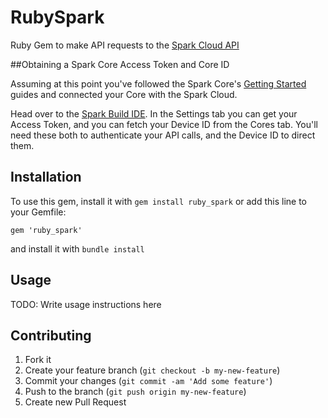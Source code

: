 # RubySpark

Ruby Gem to make API requests to the [Spark Cloud API](http://docs.spark.io/#/api)

##Obtaining a Spark Core Access Token and Core ID

Assuming at this point you've followed the Spark Core's [Getting Started](http://docs.spark.io/#/start) guides and connected your Core with the Spark Cloud.

Head over to the [Spark Build IDE](https://www.spark.io/build). In the Settings tab you can get your Access Token, and you can fetch your Device ID from the Cores tab. You'll need these both to authenticate your API calls, and the Device ID to direct them.

## Installation

To use this gem, install it with `gem install ruby_spark` or add this line to your Gemfile:

    gem 'ruby_spark'

and install it with `bundle install`

## Usage

TODO: Write usage instructions here

## Contributing

1. Fork it
2. Create your feature branch (`git checkout -b my-new-feature`)
3. Commit your changes (`git commit -am 'Add some feature'`)
4. Push to the branch (`git push origin my-new-feature`)
5. Create new Pull Request
